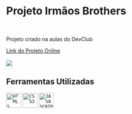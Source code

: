 <h1>Projeto Irmãos Brothers</h1>
<br>
<p>Projeto criado na aulas do DevClub</p>
<a href="https://irmaosbrothers.netlify.app/"> Link do Projeto Online</a>
<br><br>
<img src="https://github.com/SrDavidOliveira/Irmaos-brothers/blob/main/imgs/Web-Showcase-Project-Irmaos-Brothers.png?raw=true">
<h2>Ferramentas Utilizadas</h2>
<code><img width="40px" src="https://cdn.jsdelivr.net/gh/devicons/devicon/icons/html5/html5-original-wordmark.svg" title = "HTML5"/></code>
<code><img width="40px" src="https://cdn.jsdelivr.net/gh/devicons/devicon/icons/css3/css3-original-wordmark.svg" title = "CSS3"/></code>
<code><img width="40px" src="https://cdn.jsdelivr.net/gh/devicons/devicon/icons/javascript/javascript-original.svg" title = "JAVASCRIPT"/></code>
